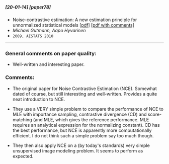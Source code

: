 ##### [20-01-14] [paper78]
- Noise-contrastive estimation: A new estimation principle for unnormalized statistical models [[pdf]](http://proceedings.mlr.press/v9/gutmann10a/gutmann10a.pdf) [[pdf with comments]](https://github.com/fregu856/papers/blob/master/commented_pdfs/Noise-contrastive%20estimation:%20A%20new%20estimation%20principle%20for%20unnormalized%20statistical%20models.pdf)
- *Michael Gutmann, Aapo Hyvarinen*
- `2009, AISTATS 2010`

****

### General comments on paper quality:
- Well-written and interesting paper.

### Comments:
- The original paper for Noise Contrastive Estimation (NCE). Somewhat dated of course,  but still interesting and well-written. Provides a quite neat introduction to NCE.

- They use a VERY simple problem to compare the performance of NCE to MLE with importance sampling, contrastive divergence (CD) and score-matching (and MLE, which gives the reference performance. MLE requires an analytical expression for the normalizing constant). CD has the best performance, but NCE is apparently more computationally efficient. I do not think such a simple problem say too much though.

- They then also apply NCE on a (by today's standards) very simple unsupervised image modeling problem. It seems to perform as expected. 
